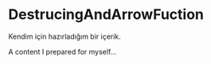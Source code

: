 # DestrucingAndArrowFuction



Kendim için hazırladığım bir içerik.

A content I prepared for myself...
